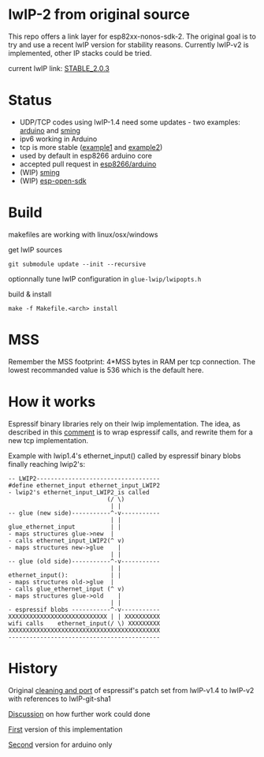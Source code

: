 
# lwIP-2 from original source

This repo offers a link layer for esp82xx-nonos-sdk-2.
The original goal is to try and use a recent lwIP version for stability reasons.
Currently lwIP-v2 is implemented, other IP stacks could be tried.

current lwIP link: [STABLE_2.0.3](http://git.savannah.nongnu.org/cgit/lwip.git/tree/?h=STABLE-2_0_3_RELEASE)

# Status

* UDP/TCP codes using lwIP-1.4 need some updates - two examples: [arduino](https://github.com/esp8266/Arduino/pull/3129) and [sming](https://github.com/SmingHub/Sming/pull/1147)
* ipv6 working in Arduino
* tcp is more stable ([example1](https://github.com/esp8266/Arduino/issues/3075) and [example2](https://github.com/esp8266/Arduino/issues/2925))
* used by default in esp8266 arduino core
* accepted pull request in [esp8266/arduino](https://github.com/esp8266/Arduino/pull/3783)
* (WIP) [sming](https://github.com/SmingHub/Sming/pull/1147)
* (WIP) [esp-open-sdk](https://github.com/pfalcon/esp-open-sdk/pull/271)

# Build

makefiles are working with linux/osx/windows

get lwIP sources
```
git submodule update --init --recursive
```

optionnally tune lwIP configuration in `glue-lwip/lwipopts.h`

build & install
```
make -f Makefile.<arch> install
```

# MSS

Remember the MSS footprint: 4\*MSS bytes in RAM per tcp connection.
The lowest recommanded value is 536 which is the default here.

# How it works

Espressif binary libraries rely on their lwip implementation. The idea, as
described in this [comment](https://github.com/kadamski/esp-lwip/issues/8)
is to wrap espressif calls, and rewrite them for a new tcp implementation.

Example with lwip1.4's ethernet_input() called by espressif binary blobs
finally reaching lwip2's:

```
-- LWIP2-----------------------------------
#define ethernet_input ethernet_input_LWIP2
- lwip2's ethernet_input_LWIP2_is called
                            (/ \)
                             | |
-- glue (new side)-----------^-v-----------
                             | |
glue_ethernet_input          | |
- maps structures glue->new  |
- calls ethernet_input_LWIP2(^ v)
- maps structures new->glue    |
                             | |
-- glue (old side)-----------^-v-----------
                             | |
ethernet_input():            | |
- maps structures old->glue  | 
- calls glue_ethernet_input (^ v)
- maps structures glue->old    |
                             | |
- espressif blobs -----------^-v-----------
XXXXXXXXXXXXXXXXXXXXXXXXXXXX | | XXXXXXXXXX
wifi calls    ethernet_input(/ \) XXXXXXXXX
XXXXXXXXXXXXXXXXXXXXXXXXXXXXXXXXXXXXXXXXXXX
-------------------------------------------
```

# History

Original [cleaning and port](https://github.com/nekromant/esp8266-frankenstein/tree/master/src/contrib/lwipupdate) of espressif's patch set from lwIP-v1.4 to lwIP-v2 with references to lwIP-git-sha1

[Discussion](https://github.com/kadamski/esp-lwip/issues/8) on how further work could done

[First](https://github.com/d-a-v/esp8266-phy) version of this implementation

[Second](https://github.com/esp8266/Arduino/pull/3206) version for arduino only
